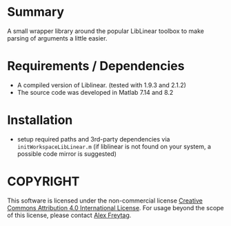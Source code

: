 Summary
==============
A small wrapper library around the popular LibLinear toolbox to make parsing of arguments a little easier.

Requirements / Dependencies
==============
* A compiled version of Liblinear. (tested with 1.9.3 and 2.1.2)
* The source code was developed in Matlab 7.14 and 8.2

Installation
==============
* setup required paths and 3rd-party dependencies via `initWorkspaceLibLinear.m` (if liblinear  is not found on your system, a possible code mirror is suggested)

COPYRIGHT
=========
This software is licensed under the non-commercial license [Creative Commons Attribution 4.0 International License](http://creativecommons.org/licenses/by-nc-sa/4.0/). For usage beyond the scope of this license, please contact [Alex Freytag](http://www.inf-cv.uni-jena.de/freytag.html).
